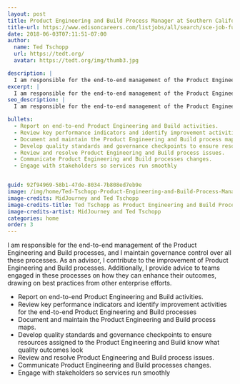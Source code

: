 ```yaml
---
layout: post
title: Product Engineering and Build Process Manager at Southern California Edison
title-url: https://www.edisoncareers.com/listjobs/all/search/sce-job-function/information-technology/
date: 2018-06-03T07:11:51-07:00
author:
  name: Ted Tschopp
  url: https://tedt.org/
  avatar: https://tedt.org/img/thumb3.jpg

description: |
  I am responsible for the end-to-end management of the Product Engineering and Build processes, and I maintain governance control over all these processes. As an advisor, I contribute to the improvement of Product Engineering and Build processes. Additionally, I provide advice to teams engaged in these processes on how they can enhance their outcomes, drawing on best practices from other enterprise efforts.
excerpt: |
  I am responsible for the end-to-end management of the Product Engineering and Build processes, and I maintain governance control over all these processes. As an advisor, I contribute to the improvement of Product Engineering and Build processes. Additionally, I provide advice to teams engaged in these processes on how they can enhance their outcomes, drawing on best practices from other enterprise efforts.   
seo_description: |
  I am responsible for the end-to-end management of the Product Engineering and Build processes, and I maintain governance control over all these processes. As an advisor, I contribute to the improvement of Product Engineering and Build processes. Additionally, I provide advice to teams engaged in these processes on how they can enhance their outcomes, drawing on best practices from other enterprise efforts.

bullets:
  - Report on end-to-end Product Engineering and Build activities.
  - Review key performance indicators and identify improvement activities for the end-to-end Product Engineering and Build processes
  - Document and maintain the Product Engineering and Build process maps.
  - Develop quality standards and governance checkpoints to ensure resources assigned to the Product Engineering and Build know what quality outcomes look
  - Review and resolve Product Engineering and Build process issues.
  - Communicate Product Engineering and Build processes changes.
  - Engage with stakeholders so services run smoothly


guid: 92f94969-58b1-47de-8034-7b808ed7eb9e
image: /img/home/Ted-Tschopp-Product-Engineering-and-Build-Process-Manager.jpg
image-credits: MidJourney and Ted Tschopp 
image-credits-title: Ted Tschopp as Product Engineering and Build Process Manager 
image-credits-artist: MidJourney and Ted Tschopp 
categories: home
order: 3
---
```



I am responsible for the end-to-end management of the Product Engineering and Build processes, and I maintain governance control over all these processes. As an advisor, I contribute to the improvement of Product Engineering and Build processes. Additionally, I provide advice to teams engaged in these processes on how they can enhance their outcomes, drawing on best practices from other enterprise efforts.

* Report on end-to-end Product Engineering and Build activities.
* Review key performance indicators and identify improvement activities for the end-to-end Product Engineering and Build processes
* Document and maintain the Product Engineering and Build process maps.
* Develop quality standards and governance checkpoints to ensure resources assigned to the Product Engineering and Build know what quality outcomes look
* Review and resolve Product Engineering and Build process issues.
* Communicate Product Engineering and Build processes changes.
* Engage with stakeholders so services run smoothly